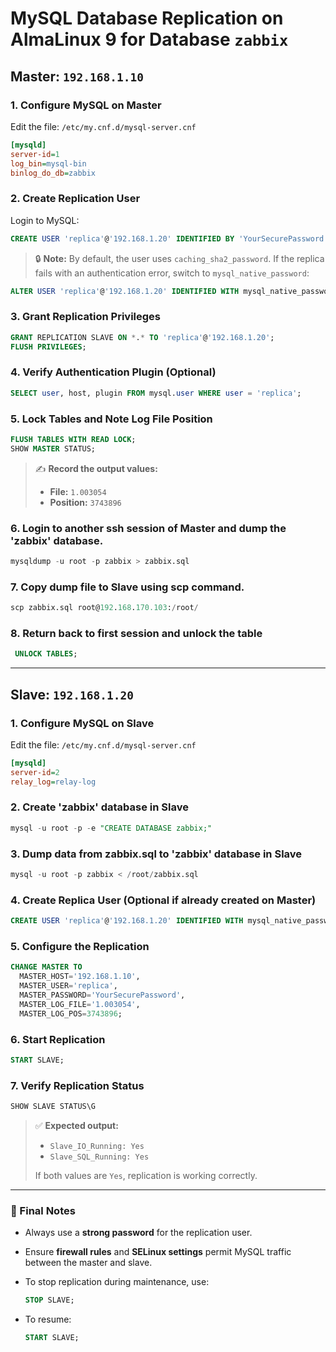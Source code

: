 # MySQL Database Replication on AlmaLinux 9 for Database `zabbix`

## Master: `192.168.1.10`

### 1. Configure MySQL on Master

Edit the file: `/etc/my.cnf.d/mysql-server.cnf`

```ini
[mysqld]
server-id=1
log_bin=mysql-bin
binlog_do_db=zabbix
```

### 2. Create Replication User

Login to MySQL:

```sql
CREATE USER 'replica'@'192.168.1.20' IDENTIFIED BY 'YourSecurePassword';
```

> 🔒 **Note:** By default, the user uses `caching_sha2_password`. If the replica fails with an authentication error, switch to `mysql_native_password`:

```sql
ALTER USER 'replica'@'192.168.1.20' IDENTIFIED WITH mysql_native_password BY 'YourSecurePassword';
```

### 3. Grant Replication Privileges

```sql
GRANT REPLICATION SLAVE ON *.* TO 'replica'@'192.168.1.20';
FLUSH PRIVILEGES;
```

### 4. Verify Authentication Plugin (Optional)

```sql
SELECT user, host, plugin FROM mysql.user WHERE user = 'replica';
```

### 5. Lock Tables and Note Log File Position

```sql
FLUSH TABLES WITH READ LOCK;
SHOW MASTER STATUS;
```
> ✍️ **Record the output values:**
>
> - **File:** `1.003054`  
> - **Position:** `3743896`

### 6. Login to another ssh session of Master and dump the 'zabbix' database.
```sql
mysqldump -u root -p zabbix > zabbix.sql
```
### 7. Copy dump file to Slave using scp command.
```sql
scp zabbix.sql root@192.168.170.103:/root/
```
### 8. Return back to first session and unlock the table
```sql
 UNLOCK TABLES;
```
---

## Slave: `192.168.1.20`

### 1. Configure MySQL on Slave

Edit the file: `/etc/my.cnf.d/mysql-server.cnf`

```ini
[mysqld]
server-id=2
relay_log=relay-log
```
### 2. Create 'zabbix' database in Slave

```sql
mysql -u root -p -e "CREATE DATABASE zabbix;"
```
### 3. Dump data from zabbix.sql to 'zabbix' database in Slave

```sql
mysql -u root -p zabbix < /root/zabbix.sql
```
### 4. Create Replica User (Optional if already created on Master)

```sql
CREATE USER 'replica'@'192.168.1.20' IDENTIFIED WITH mysql_native_password BY 'YourSecurePassword';
```

### 5. Configure the Replication

```sql
CHANGE MASTER TO
  MASTER_HOST='192.168.1.10',
  MASTER_USER='replica',
  MASTER_PASSWORD='YourSecurePassword',
  MASTER_LOG_FILE='1.003054',
  MASTER_LOG_POS=3743896;
```

### 6. Start Replication

```sql
START SLAVE;
```

### 7. Verify Replication Status

```sql
SHOW SLAVE STATUS\G
```

> ✅ **Expected output:**
>
> - `Slave_IO_Running: Yes`  
> - `Slave_SQL_Running: Yes`  
>
> If both values are `Yes`, replication is working correctly.

---

### 🔁 Final Notes

- Always use a **strong password** for the replication user.
- Ensure **firewall rules** and **SELinux settings** permit MySQL traffic between the master and slave.
- To stop replication during maintenance, use:
  
  ```sql
  STOP SLAVE;
  ```

- To resume:
  
  ```sql
  START SLAVE;
  ```
